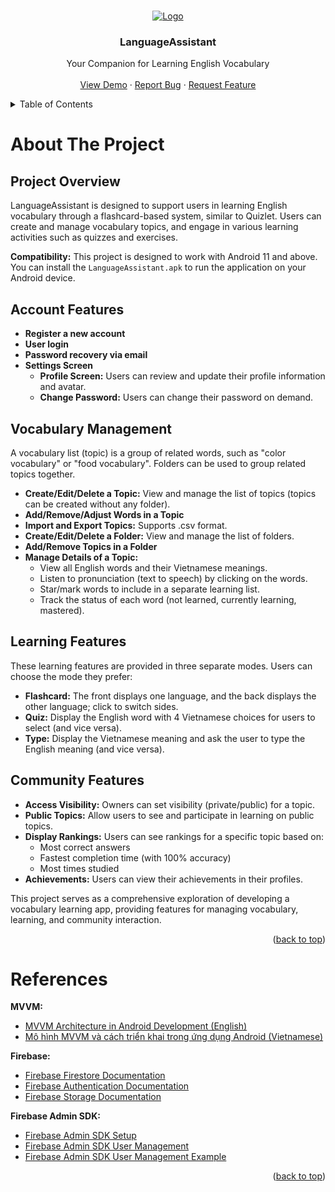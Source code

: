 <a name="readme-top"></a>

<!-- PROJECT LOGO -->
<br />
<div align="center">
  <a href="https://github.com/yourusername/LanguageAssistant/">
    <img src="./logo.png" alt="Logo" width="" height="">
  </a>

  <h3 align="center">LanguageAssistant</h3>

  <p align="center">
    Your Companion for Learning English Vocabulary
    <br />
    <br />
    <a href="https://github.com/yourusername/LanguageAssistant/">View Demo</a>
    ·
    <a href="https://github.com/yourusername/LanguageAssistant/issues">Report Bug</a>
    ·
    <a href="https://github.com/yourusername/LanguageAssistant/issues">Request Feature</a>
  </p>
</div>

<!-- TABLE OF CONTENTS -->
<details>
  <summary>Table of Contents</summary>
  <ol>
    <li><a href="#about-the-project">About The Project</a>
      <ul>
        <li><a href="#project-overview">Project Overview</a></li>
        <li><a href="#account-features">Account Features</a></li>
        <li><a href="#vocabulary-management">Vocabulary Management</a></li>
        <li><a href="#learning-features">Learning Features</a></li>
        <li><a href="#community-features">Community Features</a></li>
      </ul>
    </li>
    <li><a href="#references">References</a></li>
  </ol>
</details>

<!-- ABOUT THE PROJECT -->
# About The Project

## Project Overview
LanguageAssistant is designed to support users in learning English vocabulary through a flashcard-based system, similar to Quizlet. Users can create and manage vocabulary topics, and engage in various learning activities such as quizzes and exercises.

**Compatibility:** This project is designed to work with Android 11 and above. You can install the `LanguageAssistant.apk` to run the application on your Android device.

## Account Features
- **Register a new account**
- **User login**
- **Password recovery via email**
- **Settings Screen**
  - **Profile Screen:** Users can review and update their profile information and avatar.
  - **Change Password:** Users can change their password on demand.

## Vocabulary Management
A vocabulary list (topic) is a group of related words, such as "color vocabulary" or "food vocabulary". Folders can be used to group related topics together.

- **Create/Edit/Delete a Topic:** View and manage the list of topics (topics can be created without any folder).
- **Add/Remove/Adjust Words in a Topic**
- **Import and Export Topics:** Supports .csv format.
- **Create/Edit/Delete a Folder:** View and manage the list of folders.
- **Add/Remove Topics in a Folder**
- **Manage Details of a Topic:**
  - View all English words and their Vietnamese meanings.
  - Listen to pronunciation (text to speech) by clicking on the words.
  - Star/mark words to include in a separate learning list.
  - Track the status of each word (not learned, currently learning, mastered).

## Learning Features
These learning features are provided in three separate modes. Users can choose the mode they prefer:

- **Flashcard:** The front displays one language, and the back displays the other language; click to switch sides.
- **Quiz:** Display the English word with 4 Vietnamese choices for users to select (and vice versa).
- **Type:** Display the Vietnamese meaning and ask the user to type the English meaning (and vice versa).

## Community Features
- **Access Visibility:** Owners can set visibility (private/public) for a topic.
- **Public Topics:** Allow users to see and participate in learning on public topics.
- **Display Rankings:** Users can see rankings for a specific topic based on:
  - Most correct answers
  - Fastest completion time (with 100% accuracy)
  - Most times studied
- **Achievements:** Users can view their achievements in their profiles.

This project serves as a comprehensive exploration of developing a vocabulary learning app, providing features for managing vocabulary, learning, and community interaction.

<p align="right">(<a href="#readme-top">back to top</a>)</p>

# References

**MVVM:**
- [MVVM Architecture in Android Development (English)](https://blog.devgenius.io/a-guide-on-mvvm-architecture-in-android-development-3906a6c9bfc8)
- [Mô hình MVVM và cách triển khai trong ứng dụng Android (Vietnamese)](https://viblo.asia/p/mo-hinh-mvvm-va-cach-trien-khai-trong-ung-dung-android-LzD5dREOZjY)

**Firebase:**
- [Firebase Firestore Documentation](https://firebase.google.com/docs/firestore)
- [Firebase Authentication Documentation](https://firebase.google.com/docs/auth)
- [Firebase Storage Documentation](https://firebase.google.com/docs/storage)

**Firebase Admin SDK:**
- [Firebase Admin SDK Setup](https://firebase.google.com/docs/admin/setup)
- [Firebase Admin SDK User Management](https://firebase.google.com/docs/auth/admin/manage-users)
- [Firebase Admin SDK User Management Example](https://github.com/padejar/firebase-admin-sdk-user-management)

<p align="right">(<a href="#readme-top">back to top</a>)</p>
